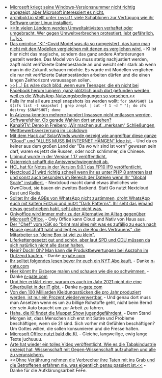 * [Microsoft kriegt seine Windows-Versionsnummer nicht richtig angezeigt, aber Microsoft interessiert es nicht.](https://www.borncity.com/blog/2021/02/22/windows-10-v1909-wsus-bug-verhindert-eine-korrekte-anzeige-der-build-nummer/)
* [archibold.io stellt unter `install` viele Schablonen zur Verfügung wie ihr Software unter Linux installiert.](https://github.com/WebReflection/archibold.io)
* [>>In vielen Ländern werden Umweltaktivisten verhaftet oder umgebracht. Wer gegen Umweltverbrechen protestiert, lebt gefährlich. [...]<<](https://netzfrauen.org/2021/02/22/india-21/)
* [Das ominöse "KI"-Covid Model was da so rumgeistert, das kann man nicht mit den Modellen vergleichen mit denen es verglichen wird.](https://www.borncity.com/blog/2021/02/22/covid-19-modelle-wenn-ein-27-jhriger-mit-ml-die-institute-schlgt/) - KI ist hier nicht das magische, sondern das ganz andere Anforderungen gestellt werden. Das Model von Gu muss stetig nachjustiert werden, zapft nicht verifizierte Datenbestände an und weicht sehr stark ab wenn man in die Zukunft schauen möchte. Es wurde mit Modellen verglichen die nur mit verifizierte Datenbeständen arbeiten dürfen und die einen langen Zeithorizont voraussagen sollen.
* [>>[...] Es wäre doch blöd, wenn eure Teenager, die eh nicht bei Facebook herum lungern, ganz plötzlich auch dort gefunden werden, weil es die WhatsApp-Nutzungsbedingungen so vorsehen.<<](https://www.henning-uhle.eu/mobil/whatsapp-nutzungsbedingungen-lasst-es-sein)
* Falls ihr mal all eure zrepl snapshots los werden wollt: `for SNAPSHOT in $(zfs list -t snapshot | grep zrepl | cut -f 1 -d " "); do zfs destroy $SNAPSHOT; done`
* [In Arizona konnten mehrere hundert Insassen nicht entlassen werden, Softwarefehler. Ob gerade Wahlen dort anstehen?](https://blog.fefe.de/?ts=9eca1784)
* [Kanal9TV: Demo in Freiberg „Wir machen auf…merksam“ Schließungen, Wettbewerbsverzerrung im Lockdown](https://www.youtube.com/watch?v=exFrJj2EZ0M)
* [Mit dem Hack auf SolarWinds wurde gezeigt wie angreifbar diese ganze "Cloud" und "ALLES MUSS IM INTERNET HÄNGEN" Idee ist.](https://www.borncity.com/blog/2021/02/23/microsoft-untersuchung-zu-solarigate-1-000-cyber-krieger-und-zugriff-auf-quellcode-von-azure-exchange-intune/) - Und da es keiner aus dem großen Land der "Da wo wir sind ist vorn" gewesen sein darf, waren es jetzt die Russen, oder noch schlimmer, die Chinese.
* [Libinput wurde in der Version 1.17 veröffentlicht.](https://www.phoronix.com/scan.php?page=news_item&px=Libinput-1.17-Released)
* [Österreich schafft die Amtsverschwiegenheit ab.](https://netzpolitik.org/2021/amtsgeheimnis-ade-oesterreichs-behoerden-muessen-auspacken/)
* [HCL hat für Notes in der Version 9.0.1 das FP10 IF9 veröffentlicht.](https://support.hcltechsw.com/csm?id=kb_article&sysparm_article=KB0073999&sys_kb_id=5999c8301bae6098534c4159cc4bcbeb)
* [Nextcloud 21 wird richtig schnell wenn ihr es unter PHP 8 antreten last und sonst auch besonders im Bereich der Dateien wenn Ihr "Global Scale" installiert.](https://nextcloud.com/blog/nextcloud-faster-than-ever-introducing-files-high-performance-back-end/) - Nextcloud macht damit etwas ähnliches wie OwnCloud, sie bauen ein zweites Backend. Statt Go nutzt Nextcloud Rust und Redis.
* [Solltet Ihr die AGBs von WhatsApp nicht zustimmen, droht WhatsApp euch mit kaltem Entzug und nutzt "Dark Patterns". Ihr seht das jemand etwas geschrieben habt, seht aber nicht was.](https://www.borncity.com/blog/2021/02/22/whatsapp-was-passiert-wenn-die-agb-nderung-abgelehnt-wird/)
* [Onlyoffice wird immer mehr zu der Alternative im Alltag gegenüber Microsoft Office.](https://www.windowspro.de/wolfgang-sommergut/onlyoffice-test-dokumente-docx-xlsx-pptx-gemeinsam-browser-desktop-apps) - Only Office kann Cloud und Nativ von Haus aus.
* [Der "Chef" vom KSK so "brint mal alles mit was es zufällig zu euch nach Hause geschafft habt und legt es in die Box des Vertrauens", die Mitarbeiter so "deine Box ist viel zu klein".](https://tuxproject.de/blog/2021/02/si-vis-pacem-para-bellum-14/)
* [Liferkettengesetzt gut und schön, aber laut SPD und CDU müssen da sich natürlich nicht alle daran halten.](https://netzpolitik.org/2021/lieferkettengesetz-sorgfaltspflicht-geht-nicht-ueber-das-endprodukt-hinaus/)
* [Nein? Doch! Oh? Man kann die Produktbewertungen bei Asszohn im Dutzend kaufen.](https://www.bbc.com/news/business-56069472) - Danke [n-gate.com](http://n-gate.com/hackernews/2021/02/21/0/)
* [Ihr solltet folgendes lesen bevor ihr euch ein NYT Abo kauft.](https://imgur.com/a/K8m7p2t) - Danke [n-gate.com](http://n-gate.com/hackernews/2021/02/21/0/)
* [Hier könnt Ihr Eisberge malen und schauen wie die so schwimmen.](https://joshdata.me/iceberger.html) - Danke [n-gate.com](http://n-gate.com/hackernews/2021/02/21/0/)
* [Und hier erklärt einer, warum es auch im Jahr 2021 nicht die eine Silverbullet in der IT gibt.](http://boringtechnology.club/) - Danke [n-gate.com](http://n-gate.com/hackernews/2021/02/21/0/)
* [Von den 100 Milliarden Kleidungsstücken die pro Jahr produziert werden, ist nur ein Prozent wiederverwertbar.](https://netzfrauen.org/2021/02/24/fashion-2/) - Und genau dort muss man Ansetzen wenn es um zu billige Rohstoffe geht, nicht beim Bernd der sein Auto braucht um zur Arbeit zu fahren.
* [Haha, die KI findet die Muppet Show jugendgefährdent.](https://blog.fefe.de/?ts=9ecbaed1) - Denn Stand Morgen ist, dass Menschen sich erst mit Satire und Probleme beschäftigen, wenn sie 21 sind. Sich vorher mit Gefühlen beschäftigen? Um Gottes willen, die sollen konsumieren und die Fresse halten.
* [Microsoft Office nutzt bald die KI.](https://blog.fefe.de/?ts=9ecbe66f) - Gleiche, langweilige, ewig lange Texte juchuuuu.
* [Arte hat wieder ein tolles Video veröffentlicht. Wie es die Tabakindustrie gezeigt hat, Wissenschaft mit Gegen-Wissenschaft aufzuhalten und alle zu verunsichern.](https://blog.fefe.de/?ts=9eca2787)
* [>>Ohne Verjährung nehmen die Verbrecher ihre Taten mit ins Grab und die Betroffenen erfahren nie, was eigentlich genau passiert ist.<<](https://blog.fefe.de/?ts=9eca1ca7) - Danke für die Aufklärungsarbeit FeFe.
